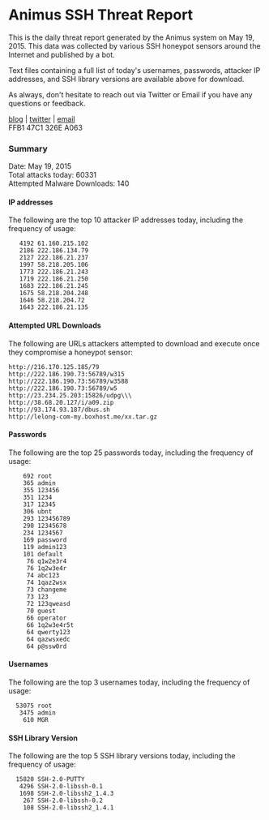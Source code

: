 # Animus SSH Threat Report

This is the daily threat report generated by the Animus system on May 19, 2015. This data was collected by various SSH honeypot sensors around the Internet and published by a bot.  

Text files containing a full list of today's usernames, passwords, attacker IP addresses, and SSH library versions are available above for download.  

As always, don't hesitate to reach out via Twitter or Email if you have any questions or feedback.  

[blog](http://morris.guru) | [twitter](https://twitter.com/andrew___morris) | [email](mailto:andrew@morris.guru)  
FFB1 47C1 326E A063  

### Summary

Date: May 19, 2015  
Total attacks today: 60331  
Attempted Malware Downloads: 140 

#### IP addresses
The following are the top 10 attacker IP addresses today, including the frequency of usage:
```
   4192 61.160.215.102
   2186 222.186.134.79
   2127 222.186.21.237
   1997 58.218.205.106
   1773 222.186.21.243
   1719 222.186.21.250
   1683 222.186.21.245
   1675 58.218.204.248
   1646 58.218.204.72
   1643 222.186.21.135
```

#### Attempted URL Downloads
The following are URLs attackers attempted to download and execute once they compromise a honeypot sensor:
```
http://216.170.125.185/79
http://222.186.190.73:56789/w315
http://222.186.190.73:56789/w3588
http://222.186.190.73:56789/w5
http://23.234.25.203:15826/udpg\\\
http://38.68.20.127/i/a09.zip
http://93.174.93.187/dbus.sh
http://lelong-com-my.boxhost.me/xx.tar.gz
```

#### Passwords
The following are the top 25 passwords today, including the frequency of usage:
```
    692 root
    365 admin
    355 123456
    351 1234
    317 12345
    306 ubnt
    293 123456789
    290 12345678
    234 1234567
    169 password
    119 admin123
    101 default
     76 q1w2e3r4
     76 1q2w3e4r
     74 abc123
     74 1qaz2wsx
     73 changeme
     73 123
     72 123qweasd
     70 guest
     66 operator
     66 1q2w3e4r5t
     64 qwerty123
     64 qazwsxedc
     64 p@ssw0rd
```

#### Usernames
The following are the top 3 usernames today, including the frequency of usage:
```
  53075 root
   3475 admin
    610 MGR
```

#### SSH Library Version
The following are the top 5 SSH library versions today, including the frequency of usage:
```
  15820 SSH-2.0-PUTTY
   4296 SSH-2.0-libssh-0.1
   1698 SSH-2.0-libssh2_1.4.3
    267 SSH-2.0-libssh-0.2
    108 SSH-2.0-libssh2_1.4.1
```
